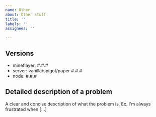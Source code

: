 ```yaml
---
name: Other
about: Other stuff
title: ''
labels: ''
assignees: ''

---
```


## Versions
 - mineflayer: #.#.#
 - server: vanilla/spigot/paper #.#.#
 - node: #.#.#

## Detailed description of a problem
A clear and concise description of what the problem is. Ex. I'm always frustrated when [...]
